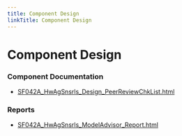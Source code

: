 ```yaml
---
title: Component Design
linkTitle: Component Design
---
```


# Component Design
### Component Documentation

- [SF042A_HwAgSnsrls_Design_PeerReviewChkList.html](Doc/SF042A_HwAgSnsrls_Design_PeerReviewChkList.html)

### Reports

- [SF042A_HwAgSnsrls_ModelAdvisor_Report.html](Reports/SF042A_HwAgSnsrls_ModelAdvisor_Report.html)

